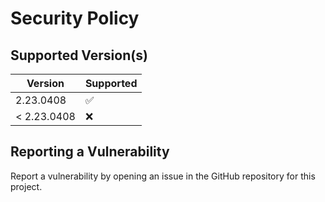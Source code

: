 # Security Policy

## Supported Version(s)

| Version     | Supported          |
| ----------- | ------------------ |
| 2.23.0408   | :white_check_mark: |
| < 2.23.0408 | :x:                |

## Reporting a Vulnerability

Report a vulnerability by opening an issue in the GitHub repository for this project.
